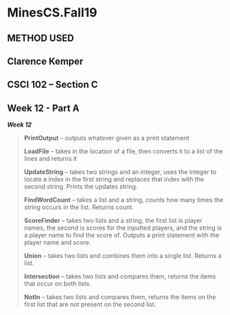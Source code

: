 ﻿# MinesCS.Fall19## METHOD USED##   Clarence Kemper##   CSCI 102 – Section C##   Week 12 - Part A_**Week 12**_ > **PrintOutput** – outputs whatever given as a print statement> > **LoadFile** – takes in the location of a file, then converts it to a list of the lines and returns it> > **UpdateString** – takes two strings and an integer, uses the integer to locate a index in the first string and replaces that index with the second string. Prints the updates string. > > **FindWordCount** – takes a list and a string, counts how many times the string occurs in the list. Returns count.> > **ScoreFinder** – takes two lists and a string, the first list is player names, the second is scores for the inputted players, and the string is a player name to find the score of. Outputs a print statement with the player name and score. > > **Union** – takes two lists and combines them into a single list. Returns a list. > > **Intersection** – takes two lists and compares them, returns the items that occur on both lists. > > **NotIn** – takes two lists and compares them, returns the items on the first list that are not present on the second list. 